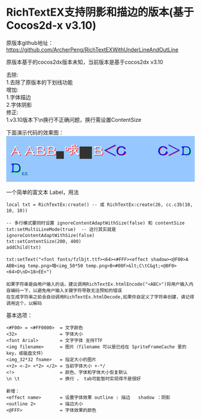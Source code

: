 # RichTextEX支持阴影和描边的版本(基于Cocos2d-x v3.10)

原版本github地址：https://github.com/ArcherPeng/RichTextEXWithUnderLineAndOutLine

原版本基于的cocos2dx版本未知，当前版本是基于cocos2dx v3.10

去除:  
1.去除了原版本的下划线功能  
增加:   
1.字体描边   
2.字体阴影   
修正:   
1.v3.10版本下\n换行不正确问题，换行需设置ContentSize  

下面演示代码的效果图：
![Aaron Swartz](https://github.com/huangzhentao/Cocos2dx_RichTextEx/raw/master/example.png)

一个简单的富文本 Label，用法
	
	local txt = RichTextEx:create() -- 或 RichTextEx:create(26, cc.c3b(10, 10, 10))
	
	-- 多行模式要同时设置 ignoreContentAdaptWithSize(false) 和 contentSize
	txt:setMultiLineMode(true)	-- 这行其实就是 ignoreContentAdaptWithSize(false)
	txt:setContentSize(200, 400)
	addChild(txt)
	
	txt:setText("<font fonts/fzlbjt.ttf><64><#FFF><effect shadow><@F00>A ABB<img temp.png>哦<img_50*50 temp.png>B<#00F>&lt;C\tC&gt;<@0F0><64>D\nD<18>EE<")

	如果字符串是由用户输入的话，建议调用RichTextEx.htmlEncode("<ABC>")将用户输入内容编码一下，以避免用户输入关键字符导致无法预知的错误
	在生成字符串之前会自动调用RichTextEx.htmlDecode,如果你自定义了字符串创建，请记得调用这个，以解码
	
基本选项：

	<#F00> = <#FF0000> 	= 文字颜色
	<32>				= 字体大小
	<font Arial>		= 文字字体 支持TTF
	<img filename>		= 图片（filename 可以是已经在 SpriteFrameCache 里的 key，或磁盘文件）
	<img_32*32 fname> 	= 指定大小的图片
	<+2> <-2> <*2> </2> = 当前字体大小 +-*/
	<!>					= 颜色、字体和字体大小恢复默认
	\n \t 				= 换行 ， tab可能暂时实现得不是很好
	
	新增：
	<effect name>		= 设置字体效果 outline : 描边   shadow ：阴影
	<outline 2>			= 描边大小
	<@FFF>				= 字体效果的颜色
	
